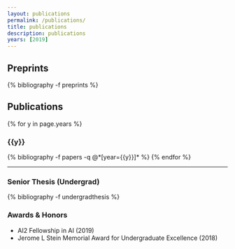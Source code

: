```yaml
---
layout: publications
permalink: /publications/
title: publications
description: publications
years: [2019]
---
```


## Preprints

{% bibliography -f preprints %}


## Publications
  
{% for y in page.years %}
  <h3 class="year">{{y}}</h3>
  {% bibliography -f papers -q @*[year={{y}}]* %}
{% endfor %}

-----
  
  
### Senior Thesis (Undergrad)


{% bibliography -f undergradthesis %}

### Awards & Honors

<ul>
    <li>AI2 Fellowship in AI (2019)</li>
    <li>Jerome L Stein Memorial Award for Undergraduate Excellence (2018)</li>
</ul>